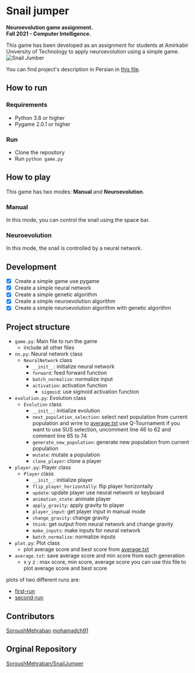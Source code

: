# Snail jumper
**Neuroevolution game assignment.**  
**Fall 2021 - Computer Intelligence.**  

This game has been developed as an assignment for students at Amirkabir University of Technology to apply neuroevolution using a simple game.  
![Snail Jumber](SnailJumper.png)

You can find project's description in Persian in  [this file](/CI_NeuroevolutionGame.pdf).

## How to run

### Requirements

- Python 3.8 or higher
- Pygame 2.0.1 or higher

### Run

- Clone the repository
- Run `python game.py`

## How to play

This game has two modes: **Manual** and **Neuroevolution**.

### Manual

In this mode, you can control the snail using the space bar.

### Neuroevolution

In this mode, the snail is controlled by a neural network.

## Development

- [x] Create a simple game use pygame
- [x] Create a simple neural network
- [x] Create a simple genetic algorithm
- [x] Create a simple neuroevolution algorithm
- [x] Create a simple neuroevolution algorithm with genetic algorithm
## Project structure

- `game.py`: Main file to run the game
  - include all other files
- `nn.py`: Neural network class
    - `NeuralNetwork` class
        - `__init__`: initialize neural network
        - `forward`: feed forward function
        - `batch_normalize`: normalize input
        - `activation`: activation function
          - `sigmoid`: use sigmoid activation function
- `evolution.py`: Evolution class
    - `Evolution` class
        - `__init__`: initialize evolution
        - `next_population_selection`: select next population from current population and wrire to [average.txt](/average.txt) use Q-Tournament
        if you want to use SUS  selection, uncomment line 46 to 62 and comment line 65 to 74
        - `generate_new_population`: generate new population from current population
        - `mutate`: mutate a population
        - `clone_player`: clone a player
- `player.py`: Player class
    - `Player` class
        - `__init__`: initialize player
        - `flip_player_horizontally`: flip player horizontally
        - `update`: update player use neural network or keyboard
        - `animation_state`: animate player
        - `apply_gravity`: apply gravity to player
        - `player_input`: get player input in manual mode
        - `change_gravity`: change gravity 
        - `think`: get output from neural network and change gravity
        - `make_inputs`: make inputs for neural network
        - `batch_normalize`: normalize inputs
- `plot.py`: Plot class
    - plot average score and best score from [average.txt](/average.txt) 
- `average.txt`: save average score and min score from each generation
    - x y z : max score, min score, average score
you can use this file to plot average score and best score

plots of two different runs are:
- [first-run](https://github.com/mohamadch91/SnailJumper/blob/master/Screenshot%202022-01-24%20235711.png)
- [second-run](https://github.com/mohamadch91/SnailJumper/blob/master/Screenshot%202022-01-24%20235741.png)        


## Contributors
[SoroushMehraban](https://github.com/SoroushMehraban)
[mohamadch91](https://github.com/mohamadch91)

## Orginal Repository
[SoroushMehraban/SnailJumper](https://github.com/SoroushMehraban/SnailJumper)